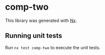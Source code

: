 # comp-two

This library was generated with [Nx](https://nx.dev).

## Running unit tests

Run `nx test comp-two` to execute the unit tests.
